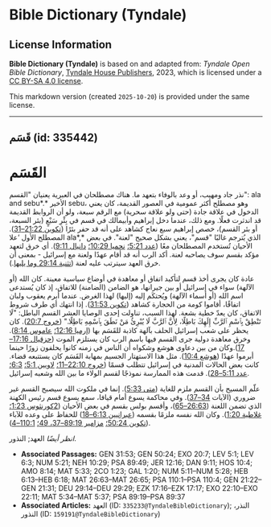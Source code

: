 # Bible Dictionary (Tyndale)

## License Information

**Bible Dictionary (Tyndale)** is based on and adapted from: _Tyndale Open Bible Dictionary_, [Tyndale House Publishers](https://tyndaleopenresources.com/), 2023, which is licensed under a [CC BY-SA 4.0 license](https://creativecommons.org/licenses/by-sa/4.0/legalcode.en).

This markdown version (created `2025-10-20`) is provided under the same license.



--------------------------------

## قَسَم (id: 335442)

القَسَم
=======

نذر جاد ومهيب، أو وعد بالوفاء بتعهد ما. هناك مصطلحان في العبرية يعنيان "القسم": ala and sebu*.* الأخير sebu، وهو مصطلح أكثر عمومية في العصور القديمة، كان يعني الدخول في علاقة جادة (حتى ولو علاقة سحرية) مع الرقم سبعة، ولو أن الروابط القديمة قد اندثرت فعلًا. ومع ذلك، عندما دخل إبراهيم وأبيمالك في قسم في بِئْرِ سَبْعٍ (بئر السبعة، أو بئر القسم)، خصص إبراهيم سبع نعاج كشاهد على أنه قد حفر بئرًا ([تكوين 21:22–31](https://ref.ly/Gen21:22-Gen21:31)). المصطلح الأول ‘علا ala*,* الذي يُترجم غالبًا "قسم"، يعني بشكل صحيح "لعنة". في بعض الأحيان تُستخدم المصطلحان معًا ([عدد 5:21؛](https://ref.ly/Num5:21) [نحميا 10:29؛](https://ref.ly/Neh10:29) [دانيال 9:11](https://ref.ly/Dan9:11)). أي خرق لتعهد مؤكد بقسم سوف يصاحبه لعنة. أكد الرب أنه قد أقام عهدًا ولعنة مع إسرائيل \- بمعنى أن خرق العهد سيترتب عليه لعنة ([تثنية 29:14 وما يليها](https://ref.ly/Deut29:14-Deut29:29).).

عادة كان يجرى أخذ قسم لتأكيد اتفاق أو معاهدة في أوضاع سياسية معينة. كان الله (أو الآلهة) سواء في إسرائيل أو بين جيرانها، هو الضامن (الضامنة) للاتفاق، إذ كان يُستدعى اسم الله (أو أسماء الآلهة) ويُحتكَم إليه (إليها) لهذا الغرض. عندما أبرم يعقوب ولبان اتفاقًا، أقاموا كومة من الحجارة كشاهد ([تكوين 31:53](https://ref.ly/Gen31:53)). إذا انتهك أي طرف شروط الاتفاق، كان يعدّ خطية بشعة. لهذا السبب، تناولت إحدى الوصايا العشر القسم الباطل: "لَا تَنْطِقْ بِٱسْمِ ٱلرَّبِّ إِلَهِكَ بَاطِلًا، لِأَنَّ ٱلرَّبَّ لَا يُبْرِئُ مَنْ نَطَقَ بِٱسْمِهِ بَاطِلًا." ([خروج 20:7](https://ref.ly/Exod20:7)). كان يحظر على شعب إسرائيل الحلف بآلهة كاذبة للقَسَم بها ([إرميا 12:16؛](https://ref.ly/Jer12:16) [عاموس 8:14](https://ref.ly/Amos8:14)). وخرق معاهدة دولية جرى القسم فيها باسم الرب كان يستلزم الموت ([حزقيال 17:16–17](https://ref.ly/Ezek17:16-Ezek17:17)).وكان من بين دعاوى هوشع وشكواه أن الناس في زمنه كانوا يحلفون زورًا حينما أبرموا عهدًا ([هوشع 10:4](https://ref.ly/Hos10:4)). مثل هذا الاستهتار الجسيم بمهابة القَسَم كان يستتبعه قضاء. كانت بعض الحالات المدنية في إسرائيل تتطلب قسمًا ([خروج 22:10–11؛](https://ref.ly/Exod22:10-Exod22:11) [لاويين 5:1؛](https://ref.ly/Lev5:1) [6:3؛](https://ref.ly/Lev6:3) [عدد 5:11–28](https://ref.ly/Num5:11-Num5:28)). قدمت هذه الممارسة نموذجًا لقسم الولاء ما بين الله وشعبه إسرائيل.

علّم المسيح بأن القسم ملزم للغاية ([متى 5:33](https://ref.ly/Matt5:33)). إنما في ملكوت الله سيصبح القسم غير ضروري (الآيات [34–37](https://ref.ly/Matt5:34-Matt5:37)). وفي محاكمة يسوع أمام قيافا، سمع يسوع قسم رئيس الكهنة الذي تضمن اللعنة ([26:63–65](https://ref.ly/Matt26:63-Matt26:65))، وأقسم بولس بقسم في بعض الأحيان ([2كورنثوس 1:23؛](https://ref.ly/2Cor1:23) [غلاطية 1:20](https://ref.ly/Gal1:20)). وكان الله نفسه ملزمًا بقسمه ([عبرانيين 6:13–18](https://ref.ly/Heb6:13-Heb6:18)) للحفاظ على وعده للآباء ([تكوين 50:24؛](https://ref.ly/Gen50:24) [مزامير 89:19–37، 49؛](https://ref.ly/Ps89:19-Ps89:37,Ps89:49) [110:1–4](https://ref.ly/Ps110:1-Ps110:4)).

*انظر أيضًا* العهد; النذور.

* **Associated Passages:** GEN 31:53; GEN 50:24; EXO 20:7; LEV 5:1; LEV 6:3; NUM 5:21; NEH 10:29; PSA 89:49; JER 12:16; DAN 9:11; HOS 10:4; AMO 8:14; MAT 5:33; 2CO 1:23; GAL 1:20; NUM 5:11–NUM 5:28; HEB 6:13–HEB 6:18; MAT 26:63–MAT 26:65; PSA 110:1–PSA 110:4; GEN 21:22–GEN 21:31; DEU 29:14–DEU 29:29; EZK 17:16–EZK 17:17; EXO 22:10–EXO 22:11; MAT 5:34–MAT 5:37; PSA 89:19–PSA 89:37
* **Associated Articles:** العهد (ID: `335233@TyndaleBibleDictionary`); النذر، النذور (ID: `159191@TyndaleBibleDictionary`)

